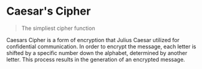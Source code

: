 # Caesar's Cipher

> The simpliest cipher function

Caesars Cipher is a form of encryption that Julius Caesar utilized for confidential communication. In order to encrypt the message, each letter is shifted by a specific number down the alphabet, determined by another letter. This process results in the generation of an encrypted message.

